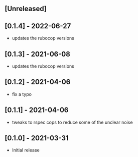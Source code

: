 ## [Unreleased]

## [0.1.4] - 2022-06-27

- updates the rubocop versions

## [0.1.3] - 2021-06-08

- updates the rubocop versions

## [0.1.2] - 2021-04-06

- fix a typo

## [0.1.1] - 2021-04-06

- tweaks to rspec cops to reduce some of the unclear noise

## [0.1.0] - 2021-03-31

- Initial release
